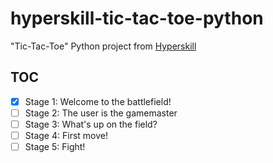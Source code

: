 # hyperskill-tic-tac-toe-python

"Tic-Tac-Toe" Python project from [Hyperskill][1]

## TOC

- [x] Stage 1: Welcome to the battlefield!
- [ ] Stage 2: The user is the gamemaster
- [ ] Stage 3: What's up on the field?
- [ ] Stage 4: First move!
- [ ] Stage 5: Fight!

[1]: https://hyperskill.org/
